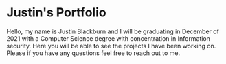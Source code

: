 # Justin's Portfolio

Hello, my name is Justin Blackburn and I will be graduating in December of 2021 with a Computer Science degree with concentration in Information security. Here you will be able to see the projects I have been working on. Please if you have any questions feel free to reach out to me.
